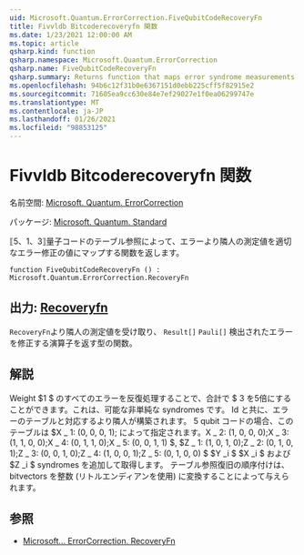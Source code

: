 ```yaml
---
uid: Microsoft.Quantum.ErrorCorrection.FiveQubitCodeRecoveryFn
title: Fivvldb Bitcoderecoveryfn 関数
ms.date: 1/23/2021 12:00:00 AM
ms.topic: article
qsharp.kind: function
qsharp.namespace: Microsoft.Quantum.ErrorCorrection
qsharp.name: FiveQubitCodeRecoveryFn
qsharp.summary: Returns function that maps error syndrome measurements to the appropriate error-correcting Pauli operators by table lookup for the ⟦5, 1, 3⟧ quantum code.
ms.openlocfilehash: 94b6c12f31b0e6367151d0ebb225cff5f82915e2
ms.sourcegitcommit: 71605ea9cc630e84e7ef29027e1f0ea06299747e
ms.translationtype: MT
ms.contentlocale: ja-JP
ms.lasthandoff: 01/26/2021
ms.locfileid: "98853125"
---
```

# <a name="fivequbitcoderecoveryfn-function"></a>Fivvldb Bitcoderecoveryfn 関数

名前空間: [Microsoft. Quantum. ErrorCorrection](xref:Microsoft.Quantum.ErrorCorrection)

パッケージ: [Microsoft. Quantum. Standard](https://nuget.org/packages/Microsoft.Quantum.Standard)


⟦5、1、3⟧量子コードのテーブル参照によって、エラーより隣人の測定値を適切なエラー修正の値にマップする関数を返します。

```qsharp
function FiveQubitCodeRecoveryFn () : Microsoft.Quantum.ErrorCorrection.RecoveryFn
```


## <a name="output--recoveryfn"></a>出力: [Recoveryfn](xref:Microsoft.Quantum.ErrorCorrection.RecoveryFn)

`RecoveryFn`より隣人の測定値を受け取り、 `Result[]` `Pauli[]` 検出されたエラーを修正する演算子を返す型の関数。

## <a name="remarks"></a>解説

Weight $1 $ のすべてのエラーを反復処理することで、合計で $ 3 を5倍にすることができます。これは、可能な非単純な syndromes です。
Id と共に、エラーのテーブルと対応するより隣人が構築されます。 5 qubit コードの場合、このテーブルは $X \_ 1: (0, 0, 0, 1); によって指定されます。X \_ 2: (1, 0, 0, 0);X \_ 3: (1, 1, 0, 0);X \_ 4: (0, 1, 1, 0);X \_ 5: (0, 0, 1, 1) $, $Z \_ 1: (1, 0, 1, 0);Z \_ 2: (0, 1, 0, 1);Z \_ 3: (0, 0, 1, 0);Z \_ 4: (1, 0, 0, 1);Z \_ 5: (0, 1, 0, 0) $ $Y _i $ $X _i $ および $Z _i $ syndromes を追加して取得します。 テーブル参照復旧の順序付けは、bitvectors を整数 (リトルエンディアンを使用) に変換することによって与えられます。

## <a name="see-also"></a>参照

- [Microsoft... ErrorCorrection. RecoveryFn](xref:Microsoft.Quantum.ErrorCorrection.RecoveryFn)